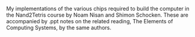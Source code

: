 My implementations of the various chips required to build the computer in the Nand2Tetris course by Noam Nisan and Shimon Schocken. These are accompanied by .ppt notes on the related reading, The Elements of Computing Systems, by the same authors.
